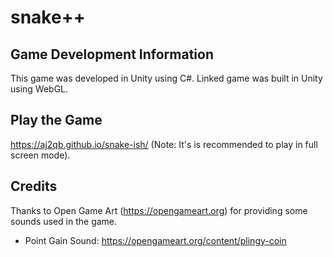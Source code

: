 # snake++

## Game Development Information  
This game was developed in Unity using C#. Linked game was built in Unity using WebGL. 

## Play the Game
https://aj2qb.github.io/snake-ish/ (Note: It's is recommended to play in full screen mode).
## Credits
Thanks to Open Game Art (https://opengameart.org) for providing some sounds used in the game. 
* Point Gain Sound: https://opengameart.org/content/plingy-coin
